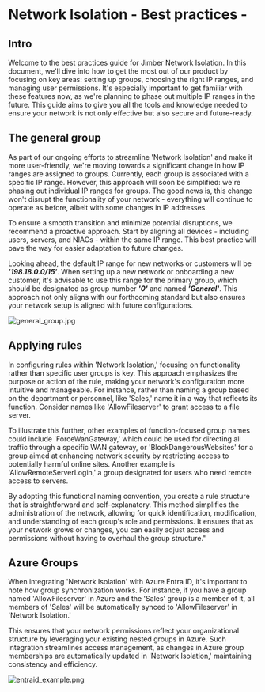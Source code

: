 # Network Isolation - Best practices - 
## Intro
Welcome to the best practices guide for Jimber Network Isolation. In this document, we'll dive into how to get the most out of our product by focusing on key areas: setting up groups, choosing the right IP ranges, and managing user permissions. It's especially important to get familiar with these features now, as we're planning to phase out multiple IP ranges in the future. This guide aims to give you all the tools and knowledge needed to ensure your network is not only effective but also secure and future-ready.


## The general group
As part of our ongoing efforts to streamline 'Network Isolation' and make it more user-friendly, we're moving towards a significant change in how IP ranges are assigned to groups. Currently, each group is associated with a specific IP range. However, this approach will soon be simplified: we're phasing out individual IP ranges for groups. The good news is, this change won't disrupt the functionality of your network - everything will continue to operate as before, albeit with some changes in IP addresses.

To ensure a smooth transition and minimize potential disruptions, we recommend a proactive approach. Start by aligning all devices - including users, servers, and NIACs - within the same IP range. This best practice will pave the way for easier adaptation to future changes.

Looking ahead, the default IP range for new networks or customers will be ***'198.18.0.0/15'***. When setting up a new network or onboarding a new customer, it's advisable to use this range for the primary group, which should be designated as group number ***'0'*** and named ***'General'***. This approach not only aligns with our forthcoming standard but also ensures your network setup is aligned with future configurations.

![general_group.jpg](/networkisolation/general_group.jpg)

## Applying rules
In configuring rules within 'Network Isolation,' focusing on functionality rather than specific user groups is key. This approach emphasizes the purpose or action of the rule, making your network's configuration more intuitive and manageable. For instance, rather than naming a group based on the department or personnel, like 'Sales,' name it in a way that reflects its function. Consider names like 'AllowFileserver' to grant access to a file server.

To illustrate this further, other examples of function-focused group names could include 'ForceWanGateway,' which could be used for directing all traffic through a specific WAN gateway, or 'BlockDangerousWebsites' for a group aimed at enhancing network security by restricting access to potentially harmful online sites. Another example is 'AllowRemoteServerLogin,' a group designated for users who need remote access to servers.

By adopting this functional naming convention, you create a rule structure that is straightforward and self-explanatory. This method simplifies the administration of the network, allowing for quick identification, modification, and understanding of each group's role and permissions. It ensures that as your network grows or changes, you can easily adjust access and permissions without having to overhaul the group structure."

## Azure Groups
When integrating 'Network Isolation' with Azure Entra ID, it's important to note how group synchronization works. For instance, if you have a group named 'AllowFileserver' in Azure and the 'Sales' group is a member of it, all members of 'Sales' will be automatically synced to 'AllowFileserver' in 'Network Isolation.' 

This ensures that your network permissions reflect your organizational structure by leveraging your existing nested groups in Azure. Such integration streamlines access management, as changes in Azure group memberships are automatically updated in 'Network Isolation,' maintaining consistency and efficiency.

![entraid_example.png](/networkisolation/entraid_example.png)
